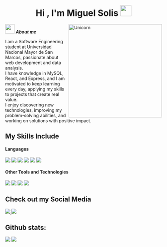 <h1 align="center"><b>Hi , I'm Miguel Solis </b><img src="https://media.giphy.com/media/hvRJCLFzcasrR4ia7z/giphy.gif" width="35"></h1>
<img align="right" width=300px alt="Unicorn" src="[https://c.tenor.com/GN73MKBawZYAAAAi/busy-cute.gif](https://tenor.com/es-419/view/web-hack-hacker-hack-coder-gif-1982038743043620378)" />

<img src="https://media.giphy.com/media/ObNTw8Uzwy6KQ/giphy.gif" width="30px">&nbsp;***About me***

I am a Software Engineering student at Universidad Nacional Mayor de San Marcos, passionate about web development and data analysis.  
I have knowledge in MySQL, React, and Express, and I am motivated to keep learning every day, applying my skills to projects that create real value.  
I enjoy discovering new technologies, improving my problem-solving abilities, and working on solutions with positive impact.  

## My Skills Include

<h4> Languages </h4>
<span> 
  <img src="https://img.shields.io/badge/HTML5-E34F26?style=for-the-badge&logo=html5&logoColor=white">
  <img src="https://img.shields.io/badge/CSS3-1572B6?style=for-the-badge&logo=css3&logoColor=white">
  <img src="https://img.shields.io/badge/JavaScript-F7DF1E?style=for-the-badge&logo=javascript&logoColor=black">
  <img src="https://img.shields.io/badge/Python-3670A0?style=for-the-badge&logo=python&logoColor=ffdd54">
  <img src="https://img.shields.io/badge/Java-ED8B00?style=for-the-badge&logo=java&logoColor=white">
  <img src="https://img.shields.io/badge/MySQL-00000F?style=for-the-badge&logo=mysql&logoColor=white">
</span>

<h4> Other Tools and Technologies </h4>
<span>
  <img src="https://img.shields.io/badge/Git-F05032?style=for-the-badge&logo=git&logoColor=white">
  <img src="https://img.shields.io/badge/Express.js-000000?style=for-the-badge&logo=express&logoColor=white">
  <img src="https://img.shields.io/badge/React-20232A?style=for-the-badge&logo=react&logoColor=61DAFB">
  <img src="https://img.shields.io/badge/Flask-000000?style=for-the-badge&logo=flask&logoColor=white">
</span>

## Check out my Social Media

<a href="https://www.linkedin.com/in/miguel-solis-cunza">
    <img src="https://img.shields.io/badge/LinkedIn-%230077B5.svg?style=for-the-badge&logo=LinkedIn&logoColor=white">
</a>
<a href="https://github.com/miguelsolis">
    <img src="https://img.shields.io/badge/GitHub-%23121011.svg?style=for-the-badge&logo=github&logoColor=white">
</a>

<h2>Github stats:</h2> 

[![](https://github-readme-stats.vercel.app/api?username=miguelsolis&show_icons=true&theme=tokyonight&hide_border=true&locale=en)](https://github.com/miguelsolis)
[![](https://github-readme-streak-stats.herokuapp.com/?user=miguelsolis&theme=material-palenight)](https://github.com/miguelsolis)
